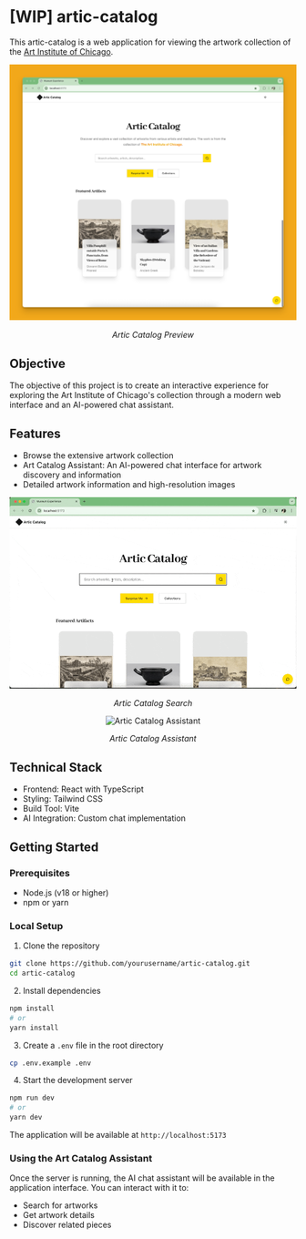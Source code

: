 # [WIP] artic-catalog

This artic-catalog is a web application for viewing the artwork collection of the [Art Institute of Chicago](https://www.artic.edu).

<div align="center">
  <img src="img/demo-home-img.png" alt="Artic Catalog Preview" width="600"/>
  <p><em>Artic Catalog Preview</em></p>

</div>

## Objective

The objective of this project is to create an interactive experience for exploring the Art Institute of Chicago's collection through a modern web interface and an AI-powered chat assistant.

## Features

-   Browse the extensive artwork collection
-   Art Catalog Assistant: An AI-powered chat interface for artwork discovery and information
-   Detailed artwork information and high-resolution images

<div align="center">
  <img src="img/demo-search.gif" alt="Artic Catalog Search" width="600"/>
  <p><em>Artic Catalog Search</em></p>
</div>

<div align="center">
  <img src="img/demo-aia.gif" alt="Artic Catalog Assistant" width="600"/>
  <p><em>Artic Catalog Assistant</em></p>
</div>

## Technical Stack

-   Frontend: React with TypeScript
-   Styling: Tailwind CSS
-   Build Tool: Vite
-   AI Integration: Custom chat implementation

## Getting Started

### Prerequisites

-   Node.js (v18 or higher)
-   npm or yarn

### Local Setup

1. Clone the repository

```bash
git clone https://github.com/yourusername/artic-catalog.git
cd artic-catalog
```

2. Install dependencies

```bash
npm install
# or
yarn install
```

3. Create a `.env` file in the root directory

```bash
cp .env.example .env
```

4. Start the development server

```bash
npm run dev
# or
yarn dev
```

The application will be available at `http://localhost:5173`

### Using the Art Catalog Assistant

Once the server is running, the AI chat assistant will be available in the application interface. You can interact with it to:

-   Search for artworks
-   Get artwork details
-   Discover related pieces
